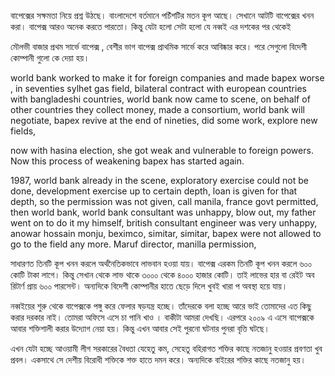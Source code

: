 বাপেক্সের সক্ষমতা নিয়ে প্রশ্ন উঠছে। বাংলাদেশে বর্তমানে পচিঁশটির মতন কূপ আছে। সেখানে আটটি বাপেক্সের খনন করা। বাপেক্স আরও অনেক করতে পারতো। কিন্তু যেটা হলো  সেটা  হলো  যে  নব্বই  এর  দশকের  পর   থেকেই  


মৌলভী বাজার প্রথম সার্ভে   বাপেক্স , বেশীর ভাগ বাপেক্স প্রাথমিক সার্ভে করে আবিষ্কার করে। পরে সেগুলো বিদেশী কোম্পানী  গুলো কে  দেয়া হয়। 

world bank  worked to make it for foreign companies  and made bapex worse  ,   in seventies  sylhet gas field, bilateral contract with european countries with bangladeshi countries, world bank now came to scene, on behalf of other countries they collect money, made a consortium, world bank will negotiate, bapex revive at the end of nineties, did some work, explore new fields, 

now with hasina election, she got weak and vulnerable to foreign powers. Now this process of weakening bapex has started again. 

1987, world bank already in the scene, exploratory  exercise could not be done, development exercise up to certain depth, loan is given for that depth, so the permission was not given, call manila, france govt permitted, then world bank, world bank consultant was unhappy, blow out, my father went on to do it my himself, british consultant engineer was very unhappy,  anowar hossain monju, beximco, simitar, simitar, bapex were not allowed to go to the field any more. Maruf director, manilla permission, 

সাধারণত তিনটি কূপ খনন করলে অর্থনৈতিকভাবে লাভবান হওয়া যায়। বাপেক্স এরকম তিনটি কূপ খনন করলে ৬০০ কোটি টাকা লাগে। কিন্তু সেখান থেকে লাভ থাকে ৩০০০ থেকে ৪০০০ হাজার কোটি। তাই লাভের হার বা রেইট অব রিটার্ণ প্রায় ৬০০ পারসেন্ট।  অন্যদিকে বিদেশী কোম্পানীর  হাতে  ছেড়ে  দিলে খুবই  খারা প  অবস্থা  হয়ে  যায়। 

নব্বইয়ের শুরু থেকে বাপেক্সকে পঙ্গু করে ফেলার ষড়যন্ত্র হচ্ছে। তাঁদেরকে বলা হচ্ছে আরে ভাই তোমাদের  এত কিছু  করার দরকার নাই। তোমরা অফিসে এসে চা পানি খাও । বাকীটা আমরা দেখছি। এরপরে ২০০৯ এ এসে বাপেক্সকে আবার শক্তিশালী করার উদ্যোগ  নেয়া হয়। কিন্তু এখন আবার সেই পুরনো  ঘটনার  পুনরা বৃত্তি ঘটছে। 

এখন যেটা হচ্ছে আওয়ামী লীগ সরকারের বৈধতা যেহেতু কম, সেহেতু বহিরাগত শক্তির কাছে নতজানু হওয়ার প্রবণতা খুব প্রবল। একসাথে সে দেশীয় বিরোধী শক্তিকে  শক্ত হাতে  দমন করে। অন্যদিকে বাইরের শক্তির কাছে নতজানু হয়। 



